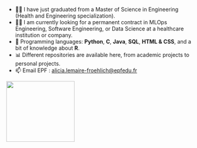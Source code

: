 - 🙋‍♀️ I have just graduated from a Master of Science in Engineering (Health and Engineering specialization).
- 👩‍💻 I am currently looking for a permanent contract in MLOps Engineering, Software Engineering, or Data Science at a healthcare institution or company.
- 🐍 Programming languages: **Python**, **C**, **Java**, **SQL**, **HTML & CSS**, and a bit of knowledge about **R**.
- 📊 Different repositories are available here, from academic projects to personal projects.
- 📫 Email EPF : alicia.lemaire-froehlich@epfedu.fr
<img src="https://user-images.githubusercontent.com/100349618/155848662-c55c4d46-6ba2-4d9c-b170-2cc87cd4dc75.jpg" width="180" height="160">


<!---
AliciaLFK/AliciaLFK is a ✨ special ✨ repository because its `README.md` (this file) appears on your GitHub profile.
You can click the Preview link to take a look at your changes.
--->
